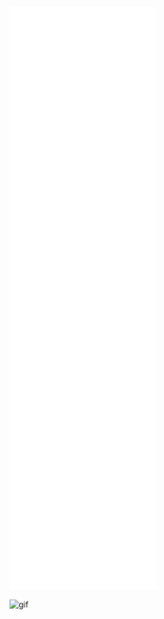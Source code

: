 ![Metrics](/github-metrics.svg)

![gif](https://64.media.tumblr.com/80e69bf7b8f47437b794eeac7b459eaf/98c57a83b25a3ba9-77/s1280x1920/e8c5f8ccc7a2b1323df9b7c99b5600ba7727f7a4.gif)
